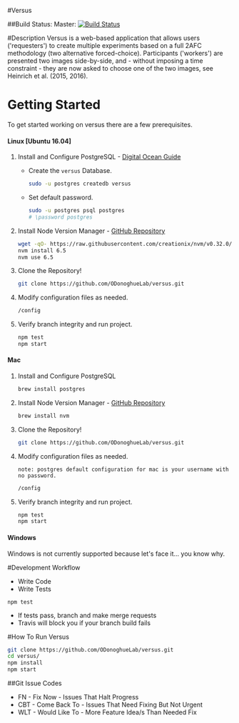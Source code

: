 #Versus

##Build Status:
Master:
[![Build Status](https://travis-ci.com/ODonoghueLab/versus.svg?token=dvwsqpX2xpST9Mi1JGuz&branch=master)](https://travis-ci.com/ODonoghueLab/versus)

#Description
Versus is a web-based application that allows users ('requesters') to create multiple experiments based on a full 2AFC methodology (two alternative forced-choice). Participants ('workers') are presented two images side-by-side, and - without imposing a time constraint - they are now asked to choose one of the two images, see Heinrich et al. (2015, 2016).

# Getting Started
To get started working on versus there are a few prerequisites.

#### Linux [Ubuntu 16.04]
1. Install and Configure PostgreSQL - [Digital Ocean Guide](https://www.digitalocean.com/community/tutorials/how-to-install-and-use-postgresql-on-ubuntu-16-04)
    - Create the `versus` Database.
        ```bash
        sudo -u postgres createdb versus
        ```
    - Set default password.
        ```bash
        sudo -u postgres psql postgres
        # \password postgres
        ```

2. Install Node Version Manager - [GitHub Repository](https://github.com/creationix/nvm)
    ```bash
    wget -qO- https://raw.githubusercontent.com/creationix/nvm/v0.32.0/install.sh | bash
    nvm install 6.5
    nvm use 6.5
    ```
3. Clone the Repository!
    ```bash
    git clone https://github.com/ODonoghueLab/versus.git
    ```
4. Modify configuration files as needed.
    ```bash
    /config
    ```
5. Verify branch integrity and run project.
    ```bash
    npm test
    npm start
    ```

#### Mac
1. Install and Configure PostgreSQL
    ```bash
    brew install postgres
    ```

2. Install Node Version Manager - [GitHub Repository](https://github.com/creationix/nvm)
    ```bash
    brew install nvm
    ```
3. Clone the Repository!
    ```bash
    git clone https://github.com/ODonoghueLab/versus.git
    ```
4. Modify configuration files as needed.

    `note: postgres default configuration for mac is your username with no password.`
    ```bash
    /config
    ```
5. Verify branch integrity and run project.
    ```bash
    npm test
    npm start
    ```

#### Windows
Windows is not currently supported because let's face it... you know why.

#Development Workflow
* Write Code
* Write Tests
```
npm test
```
* If tests pass, branch and make merge requests
* Travis will block you if your branch build fails

#How To Run Versus
```sh
git clone https://github.com/ODonoghueLab/versus.git
cd versus/
npm install
npm start
```

##Git Issue Codes
* FN - Fix Now - Issues That Halt Progress
* CBT - Come Back To - Issues That Need Fixing But Not Urgent
* WLT - Would Like To - More Feature Idea/s Than Needed Fix
